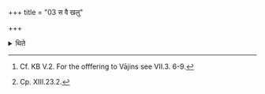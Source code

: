 +++
title = "03 स वै खलु"

+++

<details><summary>थिते</summary>

3. He should not invite the Vājins,[^1] the Devikās,[^2] the Devasū[^3] and whatever else is of that type—thus we think.  

[^1]: Cf. KB V.2. For the offfering to Vājins see VII.3. 6-9.  

[^2]: Cp. XIII.23.2.  

[^2]: Cp. XIII.24.8. 
</details>
